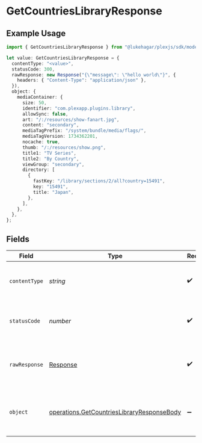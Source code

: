 # GetCountriesLibraryResponse

## Example Usage

```typescript
import { GetCountriesLibraryResponse } from "@lukehagar/plexjs/sdk/models/operations";

let value: GetCountriesLibraryResponse = {
  contentType: "<value>",
  statusCode: 300,
  rawResponse: new Response("{\"message\": \"hello world\"}", {
    headers: { "Content-Type": "application/json" },
  }),
  object: {
    mediaContainer: {
      size: 50,
      identifier: "com.plexapp.plugins.library",
      allowSync: false,
      art: "/:/resources/show-fanart.jpg",
      content: "secondary",
      mediaTagPrefix: "/system/bundle/media/flags/",
      mediaTagVersion: 1734362201,
      nocache: true,
      thumb: "/:/resources/show.png",
      title1: "TV Series",
      title2: "By Country",
      viewGroup: "secondary",
      directory: [
        {
          fastKey: "/library/sections/2/all?country=15491",
          key: "15491",
          title: "Japan",
        },
      ],
    },
  },
};
```

## Fields

| Field                                                                                                           | Type                                                                                                            | Required                                                                                                        | Description                                                                                                     |
| --------------------------------------------------------------------------------------------------------------- | --------------------------------------------------------------------------------------------------------------- | --------------------------------------------------------------------------------------------------------------- | --------------------------------------------------------------------------------------------------------------- |
| `contentType`                                                                                                   | *string*                                                                                                        | :heavy_check_mark:                                                                                              | HTTP response content type for this operation                                                                   |
| `statusCode`                                                                                                    | *number*                                                                                                        | :heavy_check_mark:                                                                                              | HTTP response status code for this operation                                                                    |
| `rawResponse`                                                                                                   | [Response](https://developer.mozilla.org/en-US/docs/Web/API/Response)                                           | :heavy_check_mark:                                                                                              | Raw HTTP response; suitable for custom response parsing                                                         |
| `object`                                                                                                        | [operations.GetCountriesLibraryResponseBody](../../../sdk/models/operations/getcountrieslibraryresponsebody.md) | :heavy_minus_sign:                                                                                              | Successful response containing media container data.                                                            |